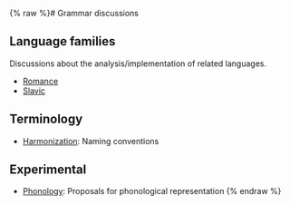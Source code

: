 {% raw %}# Grammar discussions

## Language families

Discussions about the analysis/implementation of related languages.

- [Romance](https://blog.inductorsoftware.com/docsproto/grammars/RomanceTop)
- [Slavic](https://blog.inductorsoftware.com/docsproto/grammars/SlavicTop)

## Terminology

- [Harmonization](https://blog.inductorsoftware.com/docsproto/grammars/HarmonyTop): Naming conventions

## Experimental

- [Phonology](https://blog.inductorsoftware.com/docsproto/grammars/PhonologyTop): Proposals for phonological representation
<update date omitted for speed>{% endraw %}